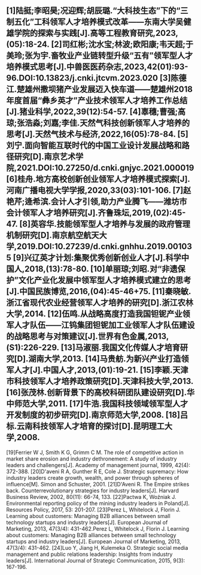 [1]陆挺;李昭昊;况迎辉;胡辰璐.“大科技生态”下的“三制五化”工科领军人才培养模式改革——东南大学吴健雄学院的探索与实践[J].高等工程教育研究,2023,(05):18-24.
[2]司红彬;沈水宝;林波;欧阳康;韦天超;于美玲;张为宇.畜牧业产业链转型升级“五有”领军型人才培养模式思考[J].中兽医医药杂志,2023,42(01):93-96.DOI:10.13823/j.cnki.jtcvm.2023.020
[3]陈德江.楚雄州撒坝猪产业发展迈入快车道——楚雄州2018年度首届“彝乡英才”产业技术领军人才培养工作总结[J].猪业科学,2022,39(12):54-57.
[4]辜穗;曹强;高琼;张浩淼;刘嘉;李佳.天然气科技创新领军人才培养的思考[J].天然气技术与经济,2022,16(05):78-84.
[5]刘宁.面向智能互联时代的中国工业设计发展战略和路径研究[D].南京艺术学院,2021.DOI:10.27250/d.cnki.gnjyc.2021.000019
[6]桂舟.地方高校创新创业领军人才培养模式探索[J].河南广播电视大学学报,2020,33(03):101-106.
[7]赵艳芹;逄希滨.会计人才引领,助力产业腾飞——潍坊市会计领军人才培养研究[J].齐鲁珠坛,2019,(02):45-47.
[8]英容华.技能领军型人才培养与发展的政府管理机制研究[D].南京航空航天大学,2019.DOI:10.27239/d.cnki.gnhhu.2019.001035
[9]兴辽英才计划:集聚优秀创新创业人才[J].科学中国人,2018,(13):78-80.
[10]单丽琼;刘昭.对“非遗保护”文化产业化发展中领军型人才培养模式建立的思考[J].中国民族博览,2016,(04):45-46+75.
[11]秦晓敏.浙江省现代农业经营领军人才培养的研究[D].浙江农林大学,2014.
[12]伍鸣.从战略高度打造我国钽铌产业领军人才队伍——江钨集团钽铌加工业领军人才队伍建设的战略思考与对策建议[J].世界有色金属,2013,(S1):226-229.
[13]马淑丽.我国文化传媒人才培育研究[D].湖南大学,2013.
[14]马贵舫.为新兴产业打造领军人才[J].中国人才,2013,(01):19-21.
[15]李颖.天津市科技领军人才培养政策研究[D].天津科技大学,2013.
[16]张茂林.创新背景下的高校科研团队建设研究[D].华中师范大学,2011.
[17]牛浩.我国科技领域领军型人才开发制度的初步研究[D].南京师范大学,2008.
[18]吕标.云南科技领军人才培育的探讨[D].昆明理工大学,2008.
---
[19]Ferrier W J, Smith K G, Grimm C M. The role of competitive action in market share erosion and industry dethronement: A study of industry leaders and challengers[J]. Academy of management journal, 1999, 42(4): 372-388.
[20]D'aveni R A, Gunther R E, Cole J. Strategic supremacy: How industry leaders create growth, wealth, and power through spheres of influence[M]. Simon and Schuster, 2001.
[21]D'Aveni R. The Empire strikes back. Counterrevolutionary strategies for industry leaders[J]. Harvard Business Review, 2002, 80(11): 66-74, 133.
[22]Pactwa K, Woźniak J. Environmental reporting policy of the mining industry leaders in Poland[J]. Resources Policy, 2017, 53: 201-207.
[23]Perez L, Whitelock J, Florin J. Learning about customers: Managing B2B alliances between small technology startups and industry leaders[J]. European Journal of Marketing, 2013, 47(3/4): 431-462.Perez L, Whitelock J, Florin J. Learning about customers: Managing B2B alliances between small technology startups and industry leaders[J]. European Journal of Marketing, 2013, 47(3/4): 431-462.
[24]Luo Y, Jiang H, Kulemeka O. Strategic social media management and public relations leadership: Insights from industry leaders[J]. International Journal of Strategic Communication, 2015, 9(3): 167-196.
